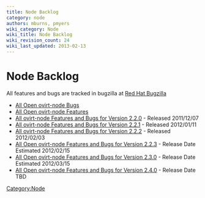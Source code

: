 ```yaml
---
title: Node Backlog
category: node
authors: mburns, pmyers
wiki_category: Node
wiki_title: Node Backlog
wiki_revision_count: 24
wiki_last_updated: 2013-02-13
---
```


# Node Backlog

All features and bugs are tracked in bugzilla at [Red Hat Bugzilla](http://bugzilla.redhat.com)

*   [All Open ovirt-node Bugs](http://goo.gl/alPU4)
*   [All Open ovirt-node Features](http://goo.gl/IMG4p)
*   [All ovirt-node Features and Bugs for Version 2.2.0](http://goo.gl/b9htC) - Released 2011/12/07
*   [All ovirt-node Features and Bugs for Version 2.2.1](http://goo.gl/Jcxmb) - Released 2012/01/11
*   [All ovirt-node Features and Bugs for Version 2.2.2](http://goo.gl/PkWgM) - Released 2012/02/03
*   [All Open ovirt-node Features and Bugs for Version 2.2.3](http://goo.gl/IAhNR) - Release Date Estimated 2012/02/15
*   [All Open ovirt-node Features and Bugs for Version 2.3.0](http://goo.gl/xb410) - Release Date Estimated 2012/03/15
*   [All Open ovirt-node Features and Bugs for Version 2.4.0](http://goo.gl/i8G14) - Release Date TBD

<Category:Node>
